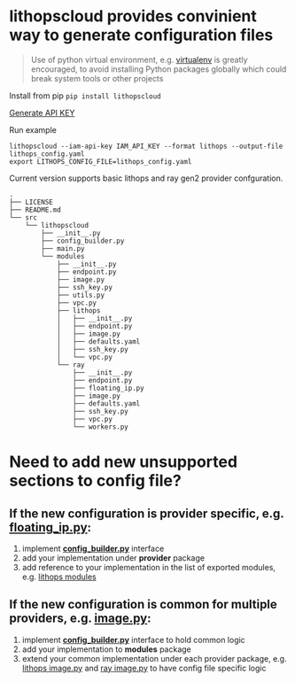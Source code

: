 # lithopscloud provides convinient way to generate configuration files

> Use of python virtual environment, e.g. [virtualenv](https://virtualenv.pypa.io/en/latest) is greatly encouraged, to avoid installing Python packages globally which could break system tools or other projects

Install from pip `pip install lithopscloud`

[Generate API KEY](https://www.ibm.com/docs/en/spectrumvirtualizecl/8.1.3?topic=installing-creating-api-key)

Run example
```
lithopscloud --iam-api-key IAM_API_KEY --format lithops --output-file lithops_config.yaml
export LITHOPS_CONFIG_FILE=lithops_config.yaml
```

Current version supports basic lithops and ray gen2 provider confguration.

```
.
├── LICENSE
├── README.md
└── src
    └── lithopscloud
        ├── __init__.py
        ├── config_builder.py
        ├── main.py
        └── modules
            ├── __init__.py
            ├── endpoint.py
            ├── image.py
            ├── ssh_key.py
            ├── utils.py
            ├── vpc.py
            ├── lithops
            │   ├── __init__.py
            │   ├── endpoint.py
            │   ├── image.py
            │   ├── defaults.yaml
            │   ├── ssh_key.py
            │   └── vpc.py
            └── ray
                ├── __init__.py
                ├── endpoint.py
                ├── floating_ip.py
                ├── image.py
                ├── defaults.yaml
                ├── ssh_key.py
                ├── vpc.py
                └── workers.py
```

# Need to add new unsupported sections to config file?


## If the new configuration is provider specific, e.g. [floating_ip.py](src/lithopscloud/modules/ray/floating_ip.py):

1. implement [__config_builder.py__](src/lithopscloud/modules/config_builder.py) interface
2. add your implementation under __provider__ package
3. add reference to your implementation in the list of exported modules, e.g. [lithops modules](src/lithopscloud/modules/lithops/__init__.py__)


## If the new configuration is common for multiple providers, e.g. [image.py](src/lithopscloud/modules/image.py):

1. implement [__config_builder.py__](src/lithopscloud/modules/config_builder.py) interface to hold common logic
2. add your implementation to __modules__ package
3. extend your common implementation under each provider package, e.g. [lithops image.py](src/lithopscloud/modules/lithops/image.py) and [ray image.py](src/lithopscloud/modules/ray/image.py) to have config file specific logic
